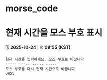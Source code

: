 # morse_code
# 현재 시간을 모스 부호 표시
<!-- MORSE_TIME_START -->
🗓️ **2025-10-24** | ⏰ **08:55 (KST)**

```
현재 시간을 입력하세요. 모스 부호로 바꿉니다
----- ---.. ..... .....
모스 부호를 다시 현재 시간으로 바꿉니다
0855
```
<!-- MORSE_TIME_END -->
